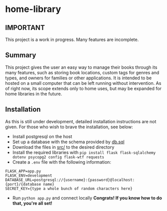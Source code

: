 # home-library
## IMPORTANT
This project is a work in progress. Many features are incomplete.
## Summary
This project gives the user an easy way to manage their books through its many features, such as storing book locations, custom tags for genres and types, and owners for families or other applications. It is intended to be hosted on a small computer that can be left running without intervention. As of right now, its scope extends only to home uses, but may be expanded for home libraries in the future.
## Installation
As this is still under development, detailed installation instructions are not given. For those who wish to brave the installation, see below:
- Install postgresql on the host
- Set up a database with the schema provided by [db.sql](db.sql)
- Download the files in [src/](src/) to the desired directory
- Install the required libraries with `pip install flask flask-sqlalchemy dotenv psycopg2 config flask-wtf requests`
- Create a `.env` file with the following information:
```
FLASK_APP=app.py
FLASK_ENV=development
DATABASE_URL=postgresql://{username}:{password}@localhost:{port}/{database name}
SECRET_KEY={type a whole bunch of random characters here}
```
- Run `python app.py` and connect locally
**Congrats! If you know how to do that, you're all set!**